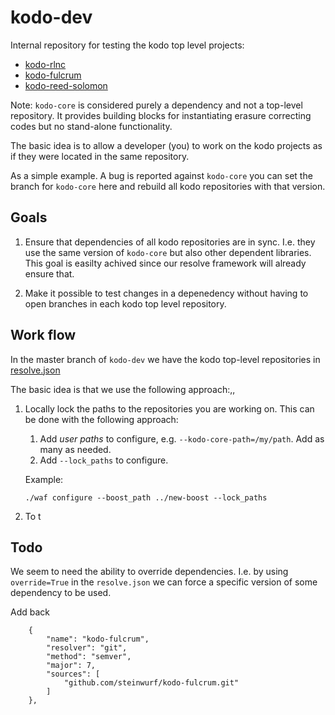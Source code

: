 # kodo-dev

Internal repository for testing the kodo top level projects:

* [kodo-rlnc](https://github.com/steinwurf/kodo-rlnc)
* [kodo-fulcrum](https://github.com/steinwurf/kodo-fulcrum)
* [kodo-reed-solomon](https://github.com/steinwurf/kodo-reed-solomon)

Note: `kodo-core` is considered purely a dependency and not a top-level
repository. It provides building blocks for instantiating erasure correcting
codes but no stand-alone functionality.

The basic idea is to allow a developer (you) to work on the kodo projects
as if they were located in the same repository.  

As a simple example. A bug is reported against `kodo-core` you can set the 
branch for `kodo-core` here and rebuild all kodo repositories with that version. 

## Goals

1. Ensure that dependencies of all kodo repositories are in sync. I.e. they use
   the same version of `kodo-core` but also other dependent libraries. This 
   goal is easilty achived since our resolve framework will already ensure that.

2. Make it possible to test changes in a depenedency without having to open 
   branches in each kodo top level repository.



## Work flow

In the master branch of `kodo-dev` we have the kodo top-level repositories in
[resolve.json](https://github.com/steinwurf/kodo-dev/blob/master/resolve.json)

The basic idea is that we use the following approach:,,


1. Locally lock the paths to the repositories you are working on. This can be
   done with the following approach:
   
   1. Add *user paths* to configure, e.g. `--kodo-core-path=/my/path`. Add as 
   many as needed.
   2. Add `--lock_paths` to configure.

   Example:
   ```
   ./waf configure --boost_path ../new-boost --lock_paths
   ```
2. To t


## Todo 

We seem to need the ability to override dependencies. I.e. by using
`override=True` in the `resolve.json` we can force a specific version of some
dependency to be used.

Add back

```
    {
        "name": "kodo-fulcrum",
        "resolver": "git",
        "method": "semver",
        "major": 7,
        "sources": [
            "github.com/steinwurf/kodo-fulcrum.git"
        ]
    },
```